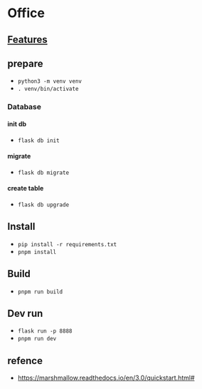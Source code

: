 # Office

## [Features](./feature.md)

## prepare

- `python3 -m venv venv`
- `. venv/bin/activate`

### Database

#### init db

- `flask db init`

#### migrate

- `flask db migrate`

#### create table

- `flask db upgrade`

## Install

- `pip install -r requirements.txt`
- `pnpm install`

## Build

- `pnpm run build`

## Dev run

- `flask run -p 8888`
- `pnpm run dev`

## refence

- https://marshmallow.readthedocs.io/en/3.0/quickstart.html#
